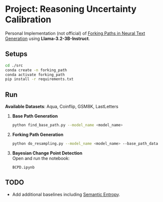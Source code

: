# Project: Reasoning Uncertainty Calibration

Personal Implementation (not official) of [Forking Paths in Neural Text Generation](https://arxiv.org/abs/2412.07961) using **Llama-3.2-3B-Instruct**.

## Setups

```bash
cd ./src
conda create -n forking_path
conda activate forking_path
pip install -r requirements.txt
```

## Run
**Available Datasets**: Aqua, Coinflip, GSM8K, LastLetters

1. **Base Path Generation**  
   ```bash
   python find_base_path.py --model_name <model_name> 
   ```

2. **Forking Path Generation**  
   ```bash
   python do_resampling.py --model_name <model_name> --base_path_data <generated base path form 1> 
   ```

3. **Bayesian Change Point Detection**  
   Open and run the notebook:
   ```
   BCPD.ipynb
   ```

## TODO
- Add additional baselines including [Semantic Entropy](https://arxiv.org/abs/2302.09664).